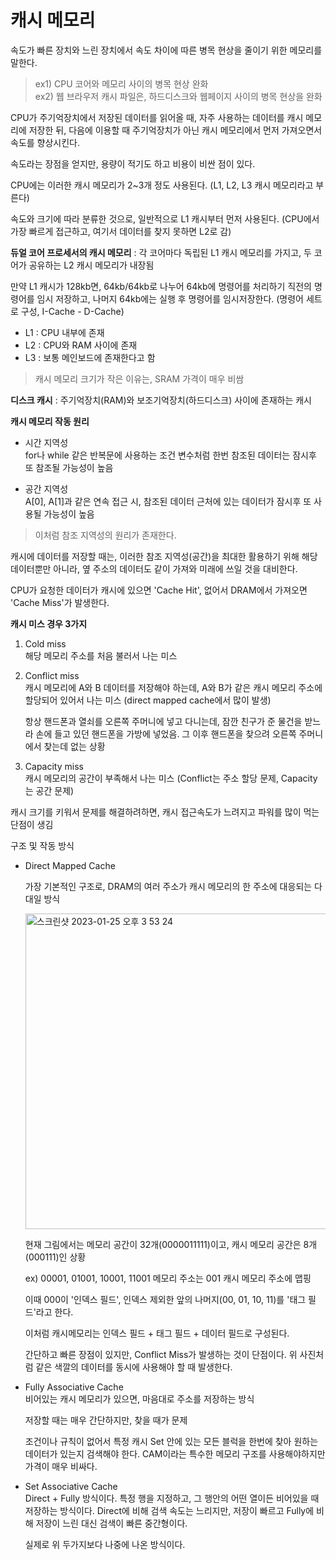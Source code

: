 # 캐시 메모리

속도가 빠른 장치와 느린 장치에서 속도 차이에 따른 병목 현상을 줄이기 위한 메모리를 말한다.

>ex1) CPU 코어와 메모리 사이의 병목 현상 완화  
>ex2) 웹 브라우저 캐시 파일은, 하드디스크와 웹페이지 사이의 병목 현상을 완화

CPU가 주기억장치에서 저장된 데이터를 읽어올 때, 자주 사용하는 데이터를 캐시 메모리에 저장한 뒤, 다음에 이용할 때 주기억장치가 아닌 캐시 메모리에서 먼저 가져오면서 속도를 향상시킨다.

속도라는 장점을 얻지만, 용량이 적기도 하고 비용이 비싼 점이 있다.


CPU에는 이러한 캐시 메모리가 2~3개 정도 사용된다. (L1, L2, L3 캐시 메모리라고 부른다)

속도와 크기에 따라 분류한 것으로, 일반적으로 L1 캐시부터 먼저 사용된다. (CPU에서 가장 빠르게 접근하고, 여기서 데이터를 찾지 못하면 L2로 감)


**듀얼 코어 프로세서의 캐시 메모리** : 각 코어마다 독립된 L1 캐시 메모리를 가지고, 두 코어가 공유하는 L2 캐시 메모리가 내장됨

만약 L1 캐시가 128kb면, 64kb/64kb로 나누어 64kb에 명령어를 처리하기 직전의 명령어를 임시 저장하고, 나머지 64kb에는 실행 후 명령어를 임시저장한다. (명령어 세트로 구성, I-Cache - D-Cache)

- L1 : CPU 내부에 존재
- L2 : CPU와 RAM 사이에 존재
- L3 : 보통 메인보드에 존재한다고 함
> 캐시 메모리 크기가 작은 이유는, SRAM 가격이 매우 비쌈


**디스크 캐시** : 주기억장치(RAM)와 보조기억장치(하드디스크) 사이에 존재하는 캐시


**캐시 메모리 작동 원리**
- 시간 지역성  
    for나 while 같은 반복문에 사용하는 조건 변수처럼 한번 참조된 데이터는 잠시후 또 참조될 가능성이 높음

- 공간 지역성  
    A[0], A[1]과 같은 연속 접근 시, 참조된 데이터 근처에 있는 데이터가 잠시후 또 사용될 가능성이 높음

>이처럼 참조 지역성의 원리가 존재한다.


캐시에 데이터를 저장할 때는, 이러한 참조 지역성(공간)을 최대한 활용하기 위해 해당 데이터뿐만 아니라, 옆 주소의 데이터도 같이 가져와 미래에 쓰일 것을 대비한다.

CPU가 요청한 데이터가 캐시에 있으면 'Cache Hit', 없어서 DRAM에서 가져오면 'Cache Miss'가 발생한다.


**캐시 미스 경우 3가지**
1. Cold miss  
    해당 메모리 주소를 처음 불러서 나는 미스

2. Conflict miss  
    캐시 메모리에 A와 B 데이터를 저장해야 하는데, A와 B가 같은 캐시 메모리 주소에 할당되어 있어서 나는 미스 (direct mapped cache에서 많이 발생)

    항상 핸드폰과 열쇠를 오른쪽 주머니에 넣고 다니는데, 잠깐 친구가 준 물건을 받느라 손에 들고 있던 핸드폰을 가방에 넣었음. 그 이후 핸드폰을 찾으려 오른쪽 주머니에서 찾는데 없는 상황
    
3. Capacity miss  
    캐시 메모리의 공간이 부족해서 나는 미스 (Conflict는 주소 할당 문제, Capacity는 공간 문제)


캐시 크기를 키워서 문제를 해결하려하면, 캐시 접근속도가 느려지고 파워를 많이 먹는 단점이 생김


구조 및 작동 방식  
- Direct Mapped Cache

    가장 기본적인 구조로, DRAM의 여러 주소가 캐시 메모리의 한 주소에 대응되는 다대일 방식
    
    <img width="505" alt="스크린샷 2023-01-25 오후 3 53 24" src="https://user-images.githubusercontent.com/70997596/214499583-752eaa05-69ef-4881-b976-14ada9a44599.png">


    현재 그림에서는 메모리 공간이 32개(0000011111)이고, 캐시 메모리 공간은 8개(000111)인 상황

    ex) 00001, 01001, 10001, 11001 메모리 주소는 001 캐시 메모리 주소에 맵핑

    이때 000이 '인덱스 필드', 인덱스 제외한 앞의 나머지(00, 01, 10, 11)를 '태그 필드'라고 한다.

    이처럼 캐시메모리는 인덱스 필드 + 태그 필드 + 데이터 필드로 구성된다.

    간단하고 빠른 장점이 있지만, Conflict Miss가 발생하는 것이 단점이다. 위 사진처럼 같은 색깔의 데이터를 동시에 사용해야 할 때 발생한다.


- Fully Associative Cache  
    비어있는 캐시 메모리가 있으면, 마음대로 주소를 저장하는 방식

    저장할 때는 매우 간단하지만, 찾을 때가 문제

    조건이나 규칙이 없어서 특정 캐시 Set 안에 있는 모든 블럭을 한번에 찾아 원하는 데이터가 있는지 검색해야 한다. CAM이라는 특수한 메모리 구조를 사용해야하지만 가격이 매우 비싸다.


- Set Associative Cache  
    Direct + Fully 방식이다. 특정 행을 지정하고, 그 행안의 어떤 열이든 비어있을 때 저장하는 방식이다. Direct에 비해 검색 속도는 느리지만, 저장이 빠르고 Fully에 비해 저장이 느린 대신 검색이 빠른 중간형이다.

    실제로 위 두가지보다 나중에 나온 방식이다.

